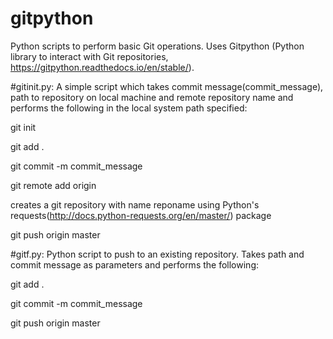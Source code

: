 # gitpython
Python scripts to perform basic Git operations. Uses Gitpython (Python library to interact with Git repositories, https://gitpython.readthedocs.io/en/stable/).

#gitinit.py:
A simple script which takes commit message(commit_message), path to repository on local machine and remote repository name and performs the following in the local system path specified:

git init

git add .

git commit -m commit_message

git remote add origin

creates a git repository with name reponame using Python's requests(http://docs.python-requests.org/en/master/) package

git push origin master

#gitf.py:
Python script to push to an existing repository. Takes path and commit message as parameters and performs the following:

git add .

git commit -m commit_message

git push origin master
